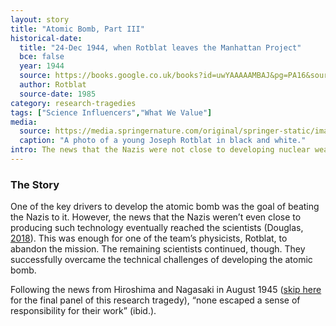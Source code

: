 ```yaml
---
layout: story
title: "Atomic Bomb, Part III"
historical-date:
  title: "24-Dec 1944, when Rotblat leaves the Manhattan Project"
  bce: false
  year: 1944
  source: https://books.google.co.uk/books?id=uwYAAAAAMBAJ&pg=PA16&source=gbs_toc_pages_r&redir_esc=y#v=onepage&q=disagreeable%20shock&f=false
  author: Rotblat
  source-date: 1985
category: research-tragedies
tags: ["Science Influencers","What We Value"]
media:
  source: https://media.springernature.com/original/springer-static/image/art%3A10.1007%2Fs00016-013-0125-1/MediaObjects/16_2013_125_Fig5_HTML.jpg
  caption: "A photo of a young Joseph Rotblat in black and white."
intro: The news that the Nazis were not close to developing nuclear weapons is enough for Rotblat to leave the project creating the atomic bomb.
---
```

### The Story
One of the key drivers to develop the atomic bomb was the goal of beating the Nazis to it. However, the news that the Nazis weren’t even close to producing such technology eventually reached the scientists (Douglas, [2018](https://www.frankenbook.org/pub/the-bitter-aftertaste-of-technical-sweetness/release/3)). This was enough for one of the team’s physicists, Rotblat, to abandon the mission. The remaining scientists continued, though. They successfully overcame the technical challenges of developing the atomic bomb.

Following the news from Hiroshima and Nagasaki in August 1945 ([skip here](https://www.tiki-toki.com/timeline/entry/1753034/A-History-of-Research-Ethics/#vars!panel=16464996!) for the final panel of this research tragedy), “none escaped a sense of responsibility for their work” (ibid.).
